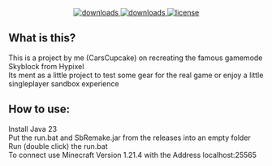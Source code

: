 
<div id="top" align="center">
<p>
  <a href="https://github.com/CarsCupcake/SbRemake/releases/" target="_blank">
    <img alt="downloads" src="https://img.shields.io/github/v/release/CarsCupcake/SbRemake?color=F&style=flat-square" />
  </a>
  <a href="https://github.com/CarsCupcake/SkyblockRemake/releases/" target="_blank">
    <img alt="downloads" src="https://img.shields.io/github/downloads/CarsCupcake/SbRemake/total?color=4166f5&style=flat-square" />
  </a>
  <a href="https://github.com/CarsCupcake/SkyblockRemake/blob/main/LICENSE" target="_blank">
    <img alt="license" src="https://img.shields.io/github/license/CarsCupcake/SbRemake?color=4166f5&style=flat-square" />
  </a>
</p>
</div>

## What is this?
This is a project by me (CarsCupcake) on recreating the famous gamemode Skyblock from Hypixel  
Its ment as a little project to test some gear for the real game or enjoy a little singleplayer sandbox experience

## How to use:
Install Java 23  
Put the run.bat and SbRemake.jar from the releases into an empty folder  
Run (double click) the run.bat  
To connect use Minecraft Version 1.21.4 with the Address localhost:25565